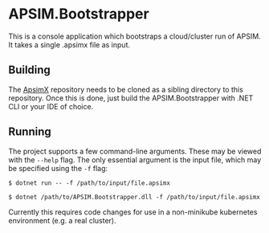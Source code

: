 # APSIM.Bootstrapper

This is a console application which bootstraps a cloud/cluster run of APSIM. It takes a single .apsimx file as input.

## Building

The [ApsimX](https://github.com/APSIMInitiative/ApsimX) repository needs to be cloned as a sibling directory to this repository. Once this is done, just build the APSIM.Bootstrapper with .NET CLI or your IDE of choice.

## Running

The project supports a few command-line arguments. These may be viewed with the `--help` flag. The only essential argument is the input file, which may be specified using the `-f` flag:

```
$ dotnet run -- -f /path/to/input/file.apsimx

$ dotnet /path/to/APSIM.Bootstrapper.dll -f /path/to/input/file.apsimx
```

Currently this requires code changes for use in a non-minikube kubernetes environment (e.g. a real cluster).

